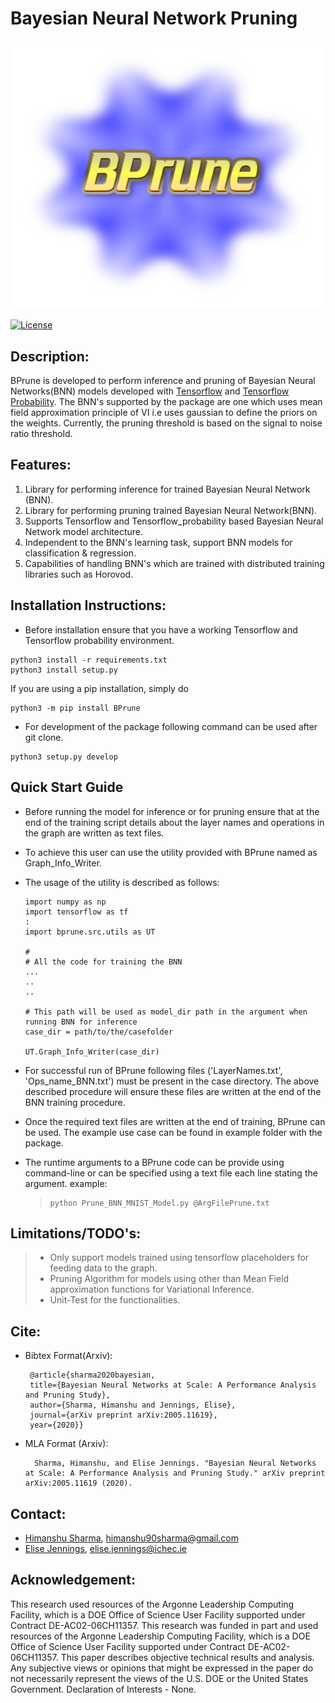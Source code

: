 Bayesian Neural Network Pruning
===============================

![](Logo_Bprune.png)

[![License](https://img.shields.io/badge/License-MIT-yellow.svg)](https://opensource.org/licenses/MIT)

Description:
------------

BPrune is developed to perform inference and pruning of Bayesian Neural Networks(BNN) models developed with [Tensorflow](https://www.tensorflow.org/) and [Tensorflow Probability](https://www.tensorflow.org/probability). The BNN's supported by the package are one which uses mean field approximation principle of VI i.e uses gaussian to define the priors on the weights. Currently, the pruning threshold is based on the signal to noise ratio threshold.

Features:
---------

1.  Library for performing inference for trained Bayesian Neural Network (BNN).
2.  Library for performing pruning trained Bayesian Neural Network(BNN).
3.  Supports Tensorflow and Tensorflow\_probability based Bayesian Neural Network model architecture.
4.  Independent to the BNN's learning task, support BNN models for classification & regression.
5.  Capabilities of handling BNN's which are trained with distributed training libraries such as Horovod.

Installation Instructions:
--------------------------

-   Before installation ensure that you have a working Tensorflow and Tensorflow probability environment.

``` python3
python3 install -r requirements.txt
python3 install setup.py 
```

If you are using a pip installation, simply do

``` {.sourceCode .python3}
python3 -m pip install BPrune
```

-   For development of the package following command can be used after git clone.

``` {.sourceCode .}
python3 setup.py develop
```

Quick Start Guide
-----------------

-   Before running the model for inference or for pruning ensure that at the end of the training script details about the layer names and operations in the graph are written as text files.
-   To achieve this user can use the utility provided with BPrune named as Graph\_Info\_Writer.
-   The usage of the utility is described as follows:

    ``` python3  
    import numpy as np
    import tensorflow as tf
    :
    import bprune.src.utils as UT

    #
    # All the code for training the BNN
    ...
    ..
    ..

    # This path will be used as model_dir path in the argument when running BNN for inference
    case_dir = path/to/the/casefolder

    UT.Graph_Info_Writer(case_dir)
    ```

-   For successful run of BPrune following files ('LayerNames.txt', 'Ops\_name\_BNN.txt') must be present in the case directory. The above described procedure will ensure these files are written at the end of the BNN training procedure.
-   Once the required text files are written at the end of training, BPrune can be used. The example use case can be found in example folder with the package.
-   The runtime arguments to a BPrune code can be provide using command-line or can be specified using a text file each line stating the argument. example:

    > ``` shell
    > python Prune_BNN_MNIST_Model.py @ArgFilePrune.txt
    > ```

Limitations/TODO's:
-------------------

> -   Only support models trained using tensorflow placeholders for feeding data to the graph.
> -   Pruning Algorithm for models using other than Mean Field approximation functions for Variational Inference.
> -   Unit-Test for the functionalities.


Cite:
-----

- Bibtex Format(Arxiv):
   ```
    @article{sharma2020bayesian,
    title={Bayesian Neural Networks at Scale: A Performance Analysis and Pruning Study},
    author={Sharma, Himanshu and Jennings, Elise},
    journal={arXiv preprint arXiv:2005.11619},
    year={2020}}
   ```
- MLA Format (Arxiv):
  ```
    Sharma, Himanshu, and Elise Jennings. "Bayesian Neural Networks at Scale: A Performance Analysis and Pruning Study." arXiv preprint arXiv:2005.11619 (2020).
  ```

Contact:
--------

-   [Himanshu Sharma](https://himscipy.github.io/), himanshu90sharma@gmail.com
-   [Elise Jennings](https://www.ichec.ie/staff/elise-jennings-phd), elise.jennings@ichec.ie



Acknowledgement:
---------------

This research used resources of the Argonne Leadership Computing Facility, which is a DOE Office of Science User Facility supported under Contract DE-AC02-06CH11357. This research was funded in part and used resources of the Argonne Leadership Computing Facility, which is a DOE Office of Science User Facility supported under Contract DE-AC02-06CH11357. This paper describes objective technical results and analysis. Any subjective views or opinions that might be expressed in the paper do not necessarily represent the views of the U.S. DOE or the United States Government. Declaration of Interests - None.
